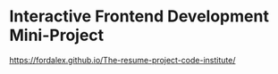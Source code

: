 # Interactive Frontend Development Mini-Project

https://fordalex.github.io/The-resume-project-code-institute/